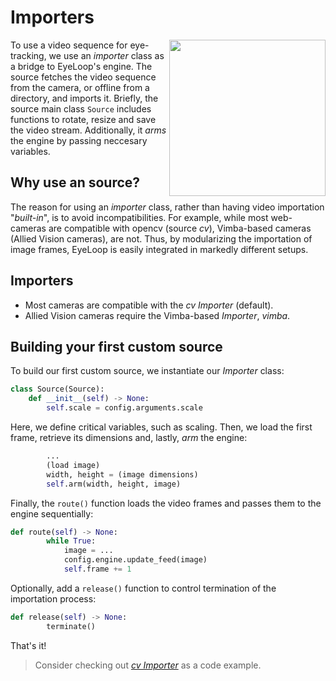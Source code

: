 # Importers

<p align="right">
    <img src="https://github.com/simonarvin/eyeloop/blob/master/misc/imgs/importer_overview.svg?raw=true" align="right" height="250">
    </p>

To use a video sequence for eye-tracking, we use an _importer_ class as a bridge to EyeLoop's engine. The source fetches the video sequence from the camera, or offline from a directory, and imports it. Briefly, the source main class `Source` includes functions to rotate, resize and save the video stream. Additionally, it _arms_ the engine by passing neccesary variables.

## Why use an source?

The reason for using an _importer_ class, rather than having video importation "_built-in_", is to avoid incompatibilities. For example, while most web-cameras are compatible with opencv (source _cv_), Vimba-based cameras (Allied Vision cameras), are not. Thus, by modularizing the importation of image frames, EyeLoop is easily integrated in markedly different setups.

## Importers

- Most cameras are compatible with the _cv Importer_ (default).
- Allied Vision cameras require the Vimba-based _Importer_, _vimba_.

## Building your first custom source

To build our first custom source, we instantiate our _Importer_ class:

```python
class Source(Source):
    def __init__(self) -> None:
        self.scale = config.arguments.scale
```

Here, we define critical variables, such as scaling. Then, we load the first frame, retrieve its dimensions and, lastly, _arm_ the engine:

```python
        ...
        (load image)
        width, height = (image dimensions)
        self.arm(width, height, image)
```

Finally, the `route()` function loads the video frames and passes them to the engine sequentially:

```python
def route(self) -> None:
        while True:
            image = ...
            config.engine.update_feed(image)
            self.frame += 1
```

Optionally, add a `release()` function to control termination of the importation process:

```python
def release(self) -> None:
        terminate()
```

That's it!

> Consider checking out [_cv Importer_](https://github.com/simonarvin/eyeloop/blob/master/importers/cv.py) as a code example.
